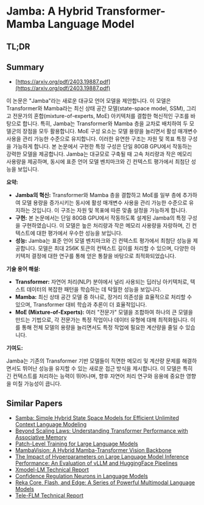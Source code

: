 # Jamba: A Hybrid Transformer-Mamba Language Model
## TL;DR
## Summary
- [https://arxiv.org/pdf/2403.19887.pdf](https://arxiv.org/pdf/2403.19887.pdf)

이 논문은 "Jamba"라는 새로운 대규모 언어 모델을 제안합니다. 이 모델은 Transformer와 Mamba라는 최신 상태 공간 모델(state-space model, SSM), 그리고 전문가의 혼합(mixture-of-experts, MoE) 아키텍처를 결합한 혁신적인 구조를 바탕으로 합니다. 특히, Jamba는 Transformer와 Mamba 층을 교차로 배치하여 두 모델군의 장점을 모두 활용합니다. MoE 구성 요소는 모델 용량을 늘리면서 활성 매개변수 사용을 관리 가능한 수준으로 유지합니다. 이러한 유연한 구조는 자원 및 목표 특정 구성을 가능하게 합니다. 본 논문에서 구현한 특정 구성은 단일 80GB GPU에서 작동하는 강력한 모델을 제공합니다. Jamba는 대규모로 구축될 때 고속 처리량과 작은 메모리 사용량을 제공하며, 동시에 표준 언어 모델 벤치마크와 긴 컨텍스트 평가에서 최첨단 성능을 보입니다.

**요약:**

- **Jamba의 혁신:** Transformer와 Mamba 층을 결합하고 MoE를 일부 층에 추가하여 모델 용량을 증가시키는 동시에 활성 매개변수 사용을 관리 가능한 수준으로 유지하는 것입니다. 이 구조는 자원 및 목표에 따른 맞춤 설정을 가능하게 합니다.
- **구현:** 본 논문에서는 단일 80GB GPU에서 작동하도록 설계된 Jamba의 특정 구성을 구현하였습니다. 이 모델은 높은 처리량과 작은 메모리 사용량을 자랑하며, 긴 컨텍스트에 대한 평가에서 우수한 성능을 보입니다.
- **성능:** Jamba는 표준 언어 모델 벤치마크와 긴 컨텍스트 평가에서 최첨단 성능을 제공합니다. 모델은 최대 256K 토큰의 컨텍스트 길이를 처리할 수 있으며, 다양한 아키텍처 결정에 대한 연구를 통해 얻은 통찰을 바탕으로 최적화되었습니다.

**기술 용어 해설:**

- **Transformer:** 자연어 처리(NLP) 분야에서 널리 사용되는 딥러닝 아키텍처로, 텍스트 데이터의 복잡한 패턴을 학습하는 데 탁월한 성능을 보입니다.
- **Mamba:** 최신 상태 공간 모델 중 하나로, 장거리 의존성을 효율적으로 처리할 수 있으며, Transformer 대비 학습과 추론이 더 효율적입니다.
- **MoE (Mixture-of-Experts):** 여러 "전문가" 모델을 조합하여 하나의 큰 모델을 만드는 기법으로, 각 전문가는 특정 작업이나 데이터 유형에 대해 최적화됩니다. 이를 통해 전체 모델의 용량을 늘리면서도 특정 작업에 필요한 계산량을 줄일 수 있습니다.

**기여도:**

Jamba는 기존의 Transformer 기반 모델들이 직면한 메모리 및 계산량 문제를 해결하면서도 뛰어난 성능을 유지할 수 있는 새로운 접근 방식을 제시합니다. 이 모델은 특히 긴 컨텍스트를 처리하는 능력이 뛰어나며, 향후 자연어 처리 연구와 응용에 중요한 영향을 미칠 가능성이 큽니다.

## Similar Papers
- [Samba: Simple Hybrid State Space Models for Efficient Unlimited Context Language Modeling](2406.07522.md)
- [Beyond Scaling Laws: Understanding Transformer Performance with Associative Memory](2405.08707.md)
- [Patch-Level Training for Large Language Models](2407.12665.md)
- [MambaVision: A Hybrid Mamba-Transformer Vision Backbone](2407.08083.md)
- [The Impact of Hyperparameters on Large Language Model Inference Performance: An Evaluation of vLLM and HuggingFace Pipelines](2408.01050.md)
- [Xmodel-LM Technical Report](2406.02856.md)
- [Confidence Regulation Neurons in Language Models](2406.16254.md)
- [Reka Core, Flash, and Edge: A Series of Powerful Multimodal Language Models](2404.12387.md)
- [Tele-FLM Technical Report](2404.16645.md)
